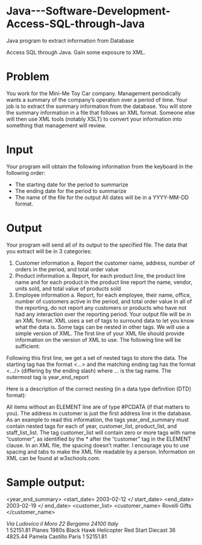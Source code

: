 # Java---Software-Development-Access-SQL-through-Java
Java program to extract information from Database

Access SQL through Java. Gain some exposure to XML.

Problem
============
You work for the Mini-Me Toy Car company. Management periodically wants a summary of the
company’s operation over a period of time.
Your job is to extract the summary information from the database. You will store the summary
information in a file that follows an XML format. Someone else will then use XML tools (notably
XSLT) to convert your information into something that management will review.

Input
=====
Your program will obtain the following information from the keyboard in the following order:
- The starting date for the period to summarize
- The ending date for the period to summarize
- The name of the file for the output
All dates will be in a YYYY-MM-DD format.

Output
==========
Your program will send all of its output to the specified file.
The data that you extract will be in 3 categories:
1. Customer information
a. Report the customer name, address, number of orders in the period, and total
order value
2. Product information
a. Report, for each product line, the product line name and for each product in the
product line report the name, vendor, units sold, and total value of products sold
3. Employee information
a. Report, for each employee, their name, office, number of customers active in the
period, and total order value
In all of the reporting, do not report any customers or products who have not had any
interaction over the reporting period.
Your output file will be in an XML format. XML uses a set of tags to surround data to let you
know what the data is. Some tags can be nested in other tags.
We will use a simple version of XML. The first line of your XML file should provide information
on the version of XML to use. The following line will be sufficient:
<?xml version=”1.0” encoding=”UTF-8” ?>
Following this first line, we get a set of nested tags to store the data. The starting tag has the
format <…> and the matching ending tag has the format <…/> (differing by the ending slash)
where … is the tag name. The outermost tag is year_end_report

Here is a description of the correct nesting (in a data type definition (DTD) format):
<!ELEMENT year_end_summary (year, customer_list, product_list) >
<!ELEMENT year (start_date, end_date) >
<!ELEMENT customer_list (customer*) >
<!ELEMENET customer (customer_name, address, num_orders, order_value) >
<!ELEMENT address (street_address, city, postal_code, country) >
<!ELEMENT product_list (product_set*) >
<!ELEMENT product_set (product_line_name, product*) >
<!ELEMENT product (product_name, product_vendor, units_sold, total_sales) >
<!ELEMENT staff_list (employee*)>
<!ELEMENT employee (first_name, last_name, office_city, active_customers, total_sales>

All items without an ELEMENT line are of type #PCDATA (if that matters to you). The address in
customer is just the first address line in the database.
As an example to read this information, the tags year_end_summary must contain nested tags
for each of year, customer_list, product_list, and staff_list_list. The tag customer_list will
contain zero or more tags with name “customer”, as identified by the * after the “customer”
tag in the ELEMENT clause.
In an XML file, the spacing doesn’t matter. I encourage you to use spacing and tabs to make the
XML file readable by a person.
Information on XML can be found at w3schools.com.

Sample output:
==============
<?xml version=”1.0” encoding=”UTF-8” ?>
<year_end_summary>
<year>
<start_date> 2003-02-12 </ start_date>
<end_date> 2003-02-19 </ end_date>
</year>
<customer_list>
<customer>
<customer_name> Rovelli Gifts </customer_name>
<address>
<street_address> Via Ludovico il Moro 22 </street_address>
<city> Bergamo </city>
<postal_code> 24100 </postal_code>
<country> Italy </country>
</address>
<num_orders> 1 </num_orders>
<order_value> 52151.81 </order_value>
</customer>
</customer_list>
<product_list>
<product_set>
<product_line_name> Planes </product_line_name>
<product>
<product_name> 1980s Black Hawk Helicopter </product_name >
<product_vendor> Red Start Diecast </product_vendor >
<units_sold> 36 </units_sold>
<total_sales> 4825.44 </total_sales>
</product>
</product_set>
</product_list>
<staff_list>
<employee>
<first_name> Pamela </first_name>
<last_name> Castillo </last_name>
<office_city>Paris</office_city>
<active_customers> 1 </active_customers>
<total_sales> 52151.81 </total_sales>
</employee>
</staff_list>
</year_end_summary >
